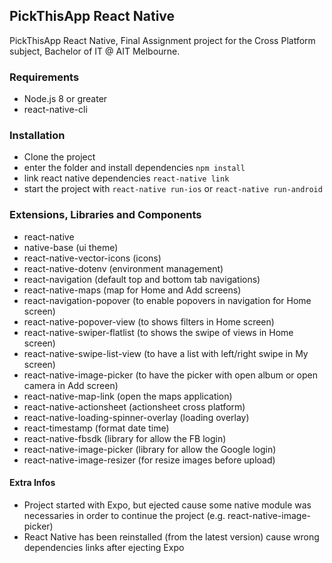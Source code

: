 ## PickThisApp React Native

PickThisApp React Native, Final Assignment project for the Cross Platform subject, Bachelor of IT @ AIT Melbourne.

### Requirements

* Node.js 8 or greater
* react-native-cli

### Installation

* Clone the project
* enter the folder and install dependencies `npm install`
* link react native dependencies `react-native link`
* start the project with `react-native run-ios` or `react-native run-android`

### Extensions, Libraries and Components

* react-native
* native-base (ui theme)
* react-native-vector-icons (icons)
* react-native-dotenv (environment management)
* react-navigation (default top and bottom tab navigations)
* react-native-maps (map for Home and Add screens)
* react-navigation-popover (to enable popovers in navigation for Home screen)
* react-native-popover-view (to shows filters in Home screen)
* react-native-swiper-flatlist (to shows the swipe of views in Home screen)
* react-native-swipe-list-view (to have a list with left/right swipe in My screen)
* react-native-image-picker (to have the picker with open album or open camera in Add screen)
* react-native-map-link (open the maps application)
* react-native-actionsheet (actionsheet cross platform)
* react-native-loading-spinner-overlay (loading overlay)
* react-timestamp (format date time)
* react-native-fbsdk (library for allow the FB login)
* react-native-image-picker (library for allow the Google login)
* react-native-image-resizer (for resize images before upload)

#### Extra Infos

* Project started with Expo, but ejected cause some native module was necessaries in order to continue the project (e.g. react-native-image-picker)
* React Native has been reinstalled (from the latest version) cause wrong dependencies links after ejecting Expo
